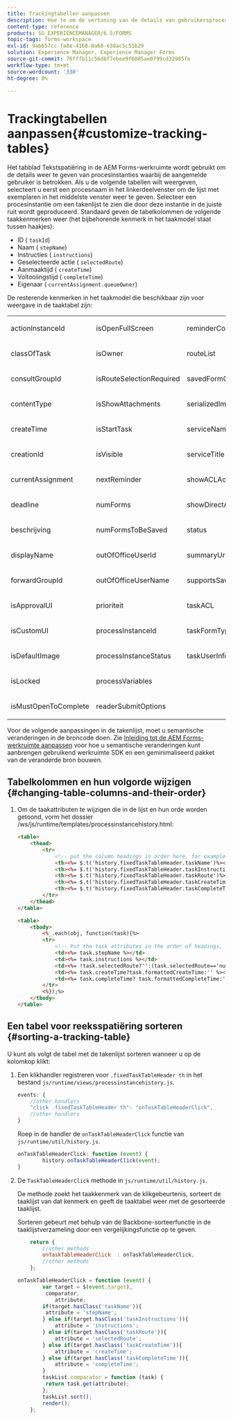 ```yaml
---
title: Trackingtabellen aanpassen
description: Hoe te om de vertoning van de details van gebruikersprocessen in de taaklijst aan te passen die in het volgende lusje van de werkruimte van AEM Forms wordt getoond.
content-type: reference
products: SG_EXPERIENCEMANAGER/6.5/FORMS
topic-tags: forms-workspace
exl-id: 9ab657cc-fa8e-4168-8a68-e38ac5c51b29
solution: Experience Manager, Experience Manager Forms
source-git-commit: 76fffb11c56dbf7ebee9f6805ae0799cd32985fe
workflow-type: tm+mt
source-wordcount: '330'
ht-degree: 0%

---
```


# Trackingtabellen aanpassen{#customize-tracking-tables}

Het tabblad Tekstspatiëring in de AEM Forms-werkruimte wordt gebruikt om de details weer te geven van procesinstanties waarbij de aangemelde gebruiker is betrokken. Als u de volgende tabellen wilt weergeven, selecteert u eerst een procesnaam in het linkerdeelvenster om de lijst met exemplaren in het middelste venster weer te geven. Selecteer een procesinstantie om een takenlijst te zien die door deze instantie in de juiste ruit wordt geproduceerd. Standaard geven de tabelkolommen de volgende taakkenmerken weer (het bijbehorende kenmerk in het taakmodel staat tussen haakjes):

* ID ( `taskId`)
* Naam ( `stepName`)
* Instructies ( `instructions`)
* Geselecteerde actie ( `selectedRoute`)
* Aanmaaktijd ( `createTime`)
* Voltooiingstijd ( `completeTime`)
* Eigenaar ( `currentAssignment.queueOwner`)

De resterende kenmerken in het taakmodel die beschikbaar zijn voor weergave in de taaktabel zijn:

<table>
 <tbody>
  <tr>
   <td><p>actionInstanceId</p> </td>
   <td><p>isOpenFullScreen</p> </td>
   <td><p>reminderCount</p> </td>
  </tr>
  <tr>
   <td><p>classOfTask</p> </td>
   <td><p>isOwner</p> </td>
   <td><p>routeList</p> </td>
  </tr>
  <tr>
   <td><p>consultGroupId</p> </td>
   <td><p>isRouteSelectionRequired</p> </td>
   <td><p>savedFormCount</p> </td>
  </tr>
  <tr>
   <td><p>contentType</p> </td>
   <td><p>isShowAttachments</p> </td>
   <td><p>serializedImageTicket</p> </td>
  </tr>
  <tr>
   <td><p>createTime</p> </td>
   <td><p>isStartTask</p> </td>
   <td><p>serviceName</p> </td>
  </tr>
  <tr>
   <td><p>creationId</p> </td>
   <td><p>isVisible</p> </td>
   <td><p>serviceTitle</p> </td>
  </tr>
  <tr>
   <td><p>currentAssignment</p> </td>
   <td><p>nextReminder</p> </td>
   <td><p>showACLActions</p> </td>
  </tr>
  <tr>
   <td><p>deadline</p> </td>
   <td><p>numForms</p> </td>
   <td><p>showDirectActions</p> </td>
  </tr>
  <tr>
   <td><p>beschrijving</p> </td>
   <td><p>numFormsToBeSaved</p> </td>
   <td><p>status</p> </td>
  </tr>
  <tr>
   <td><p>displayName</p> </td>
   <td><p>outOfOfficeUserId</p> </td>
   <td><p>summaryUrl</p> </td>
  </tr>
  <tr>
   <td><p>forwardGroupId</p> </td>
   <td><p>outOfOfficeUserName</p> </td>
   <td><p>supportsSave</p> </td>
  </tr>
  <tr>
   <td><p>isApprovalUI</p> </td>
   <td><p>prioriteit</p> </td>
   <td><p>taskACL</p> </td>
  </tr>
  <tr>
   <td><p>isCustomUI</p> </td>
   <td><p>processInstanceId</p> </td>
   <td><p>taskFormType</p> </td>
  </tr>
  <tr>
   <td><p>isDefaultImage</p> </td>
   <td><p>processInstanceStatus</p> </td>
   <td><p>taskUserInfo</p> </td>
  </tr>
  <tr>
   <td><p>isLocked</p> </td>
   <td><p>processVariables</p> </td>
   <td> </td>
  </tr>
  <tr>
   <td><p>isMustOpenToComplete</p> </td>
   <td><p>readerSubmitOptions</p> </td>
   <td> </td>
  </tr>
 </tbody>
</table>

Voor de volgende aanpassingen in de takenlijst, moet u semantische veranderingen in de broncode doen. Zie [Inleiding tot de AEM Forms-werkruimte aanpassen](/help/forms/using/introduction-customizing-html-workspace.md) voor hoe u semantische veranderingen kunt aanbrengen gebruikend werkruimte SDK en een geminimaliseerd pakket van de veranderde bron bouwen.

## Tabelkolommen en hun volgorde wijzigen {#changing-table-columns-and-their-order}

1. Om de taakattributen te wijzigen die in de lijst en hun orde worden getoond, vorm het dossier /ws/js/runtime/templates/processinstancehistory.html:

   ```html
   <table>
       <thead>
           <tr>
               <!-- put the column headings in order here, for example-->
               <th><%= $.t('history.fixedTaskTableHeader.taskName')%></th>
               <th><%= $.t('history.fixedTaskTableHeader.taskInstructions')%></th>
               <th><%= $.t('history.fixedTaskTableHeader.taskRoute')%></th>
               <th><%= $.t('history.fixedTaskTableHeader.taskCreateTime')%></th>
               <th><%= $.t('history.fixedTaskTableHeader.taskCompleteTime')%></th>
           </tr>
       </thead>
   </table>
   ```

   ```html
   <table>
       <tbody>
           <%_.each(obj, function(task){%>
           <tr>
               <!-- Put the task attributes in the order of headings, for example, -->
               <td><%= task.stepName %></td>
               <td><%= task.instructions %></td>
               <td><%= !task.selectedRoute?'':(task.selectedRoute=='null'?'Default':task.selectedRoute) %></td>
               <td><%= task.createTime?task.formattedCreateTime:'' %></td>
               <td><%= task.completeTime? task.formattedCompleteTime:'' %></td>
           </tr>
           <%});%>
       </tbody>
   </table>
   ```

## Een tabel voor reeksspatiëring sorteren {#sorting-a-tracking-table}

U kunt als volgt de tabel met de takenlijst sorteren wanneer u op de kolomkop klikt:

1. Een klikhandler registreren voor `.fixedTaskTableHeader th` in het bestand `js/runtime/views/processinstancehistory.js`.

   ```javascript
   events: {
       //other handlers
       "click .fixedTaskTableHeader th": "onTaskTableHeaderClick",
       //other handlers
   }
   ```

   Roep in de handler de `onTaskTableHeaderClick` functie van `js/runtime/util/history.js`.

   ```javascript
   onTaskTableHeaderClick: function (event) {
           history.onTaskTableHeaderClick(event);
   }
   ```

1. De `TaskTableHeaderClick` methode in `js/runtime/util/history.js`.

   De methode zoekt het taakkenmerk van de klikgebeurtenis, sorteert de taaklijst van dat kenmerk en geeft de taaktabel weer met de gesorteerde taaklijst.

   Sorteren gebeurt met behulp van de Backbone-sorteerfunctie in de taaklijstverzameling door een vergelijkingsfunctie op te geven.

   ```javascript
       return {
           //other methods
           onTaskTableHeaderClick  : onTaskTableHeaderClick,
           //other methods
       };
   ```

   ```javascript
   onTaskTableHeaderClick = function (event) {
           var target = $(event.target),
            comparator,
               attribute;
           if(target.hasClass('taskName')){
            attribute = 'stepName';
           } else if(target.hasClass('taskInstructions')){
               attribute = 'instructions';
           } else if(target.hasClass('taskRoute')){
               attribute = 'selectedRoute';
           } else if(target.hasClass('taskCreateTime')){
               attribute = 'createTime';
           } else if(target.hasClass('taskCompleteTime')){
               attribute = 'completeTime';
           }
           taskList.comparator = function (task) {
            return task.get(attribute);
           };
           taskList.sort();
           render();
       };
   ```
